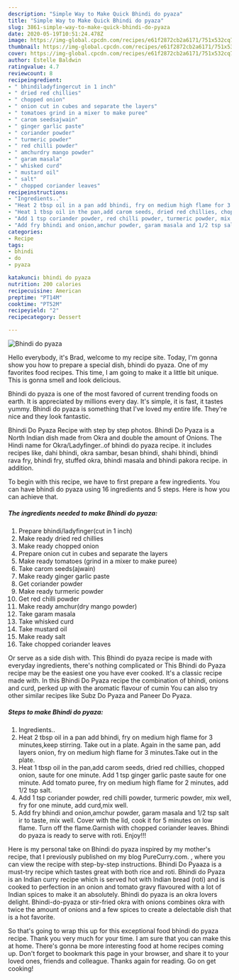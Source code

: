 ```yaml
---
description: "Simple Way to Make Quick Bhindi do pyaza"
title: "Simple Way to Make Quick Bhindi do pyaza"
slug: 3861-simple-way-to-make-quick-bhindi-do-pyaza
date: 2020-05-19T10:51:24.478Z
image: https://img-global.cpcdn.com/recipes/e61f2872cb2a6171/751x532cq70/bhindi-do-pyaza-recipe-main-photo.jpg
thumbnail: https://img-global.cpcdn.com/recipes/e61f2872cb2a6171/751x532cq70/bhindi-do-pyaza-recipe-main-photo.jpg
cover: https://img-global.cpcdn.com/recipes/e61f2872cb2a6171/751x532cq70/bhindi-do-pyaza-recipe-main-photo.jpg
author: Estelle Baldwin
ratingvalue: 4.7
reviewcount: 8
recipeingredient:
- " bhindiladyfingercut in 1 inch"
- " dried red chillies"
- " chopped onion"
- " onion cut in cubes and separate the layers"
- " tomatoes grind in a mixer to make puree"
- " carom seedsajwain"
- " ginger garlic paste"
- " coriander powder"
- " turmeric powder"
- " red chilli powder"
- " amchurdry mango powder"
- " garam masala"
- " whisked curd"
- " mustard oil"
- " salt"
- " chopped coriander leaves"
recipeinstructions:
- "Ingredients.."
- "Heat 2 tbsp oil in a pan add bhindi, fry on medium high flame for 3 minutes,keep stirring. Take out in a plate. Again in the same pan, add layers onion, fry on medium high flame for 3 minutes.Take out in the plate."
- "Heat 1 tbsp oil in the pan,add carom seeds, dried red chillies, chopped onion, saute for one minute. Add 1 tsp ginger garlic paste saute for one minute. Add tomato puree, fry on medium high flame for 2 minutes, add 1/2 tsp salt."
- "Add 1 tsp coriander powder, red chilli powder, turmeric powder, mix well, fry for one minute, add curd,mix well."
- "Add fry bhindi and onion,amchur powder, garam masala and 1/2 tsp salt ir to taste, mix well. Cover with the lid, cook it for 5 minutes on low flame. Turn off the flame.Garnish with chopped coriander leaves. Bhindi do pyaza is ready to serve with roti. Enjoy!!!"
categories:
- Recipe
tags:
- bhindi
- do
- pyaza

katakunci: bhindi do pyaza 
nutrition: 200 calories
recipecuisine: American
preptime: "PT14M"
cooktime: "PT52M"
recipeyield: "2"
recipecategory: Dessert

---
```



![Bhindi do pyaza](https://img-global.cpcdn.com/recipes/e61f2872cb2a6171/751x532cq70/bhindi-do-pyaza-recipe-main-photo.jpg)

Hello everybody, it's Brad, welcome to my recipe site. Today, I'm gonna show you how to prepare a special dish, bhindi do pyaza. One of my favorites food recipes. This time, I am going to make it a little bit unique. This is gonna smell and look delicious.

Bhindi do pyaza is one of the most favored of current trending foods on earth. It is appreciated by millions every day. It's simple, it is fast, it tastes yummy. Bhindi do pyaza is something that I've loved my entire life. They're nice and they look fantastic.

Bhindi Do Pyaza Recipe with step by step photos. Bhindi Do Pyaza is a North Indian dish made from Okra and double the amount of Onions. The Hindi name for Okra/Ladyfinger..of bhindi do pyaza recipe. it includes recipes like, dahi bhindi, okra sambar, besan bhindi, shahi bhindi, bhindi rava fry, bhindi fry, stuffed okra, bhindi masala and bhindi pakora recipe. in addition.


To begin with this recipe, we have to first prepare a few ingredients. You can have bhindi do pyaza using 16 ingredients and 5 steps. Here is how you can achieve that.

<!--inarticleads1-->

##### The ingredients needed to make Bhindi do pyaza:

1. Prepare  bhindi/ladyfinger(cut in 1 inch)
1. Make ready  dried red chillies
1. Make ready  chopped onion
1. Prepare  onion cut in cubes and separate the layers
1. Make ready  tomatoes (grind in a mixer to make puree)
1. Take  carom seeds(ajwain)
1. Make ready  ginger garlic paste
1. Get  coriander powder
1. Make ready  turmeric powder
1. Get  red chilli powder
1. Make ready  amchur(dry mango powder)
1. Take  garam masala
1. Take  whisked curd
1. Take  mustard oil
1. Make ready  salt
1. Take  chopped coriander leaves


Or serve as a side dish with. This Bhindi do pyaza recipe is made with everyday ingredients, there&#39;s nothing complicated or This Bhindi do Pyaza recipe may be the easiest one you have ever cooked. It&#39;s a classic recipe made with. In this Bhindi Do Pyaza recipe the combination of bhindi, onions and curd, perked up with the aromatic flavour of cumin You can also try other similar recipes like Subz Do Pyaza and Paneer Do Pyaza. 

<!--inarticleads2-->

##### Steps to make Bhindi do pyaza:

1. Ingredients..
1. Heat 2 tbsp oil in a pan add bhindi, fry on medium high flame for 3 minutes,keep stirring. Take out in a plate. Again in the same pan, add layers onion, fry on medium high flame for 3 minutes.Take out in the plate.
1. Heat 1 tbsp oil in the pan,add carom seeds, dried red chillies, chopped onion, saute for one minute. Add 1 tsp ginger garlic paste saute for one minute. Add tomato puree, fry on medium high flame for 2 minutes, add 1/2 tsp salt.
1. Add 1 tsp coriander powder, red chilli powder, turmeric powder, mix well, fry for one minute, add curd,mix well.
1. Add fry bhindi and onion,amchur powder, garam masala and 1/2 tsp salt ir to taste, mix well. Cover with the lid, cook it for 5 minutes on low flame. Turn off the flame.Garnish with chopped coriander leaves. Bhindi do pyaza is ready to serve with roti. Enjoy!!!


Here is my personal take on Bhindi do pyaza inspired by my mother&#39;s recipe, that I previously published on my blog PureCurry.com. , where you can view the recipe with step-by-step instructions. Bhindi Do Pyaaza is a must-try recipe which tastes great with both rice and roti. Bhindi do Pyaza is an Indian curry recipe which is served hot with Indian bread (roti) and is cooked to perfection in an onion and tomato gravy flavoured with a lot of Indian spices to make it an absolutely. Bhindi do pyaza is an okra lovers delight. Bhindi-do-pyaza or stir-fried okra with onions combines okra with twice the amount of onions and a few spices to create a delectable dish that is a hot favorite. 

So that's going to wrap this up for this exceptional food bhindi do pyaza recipe. Thank you very much for your time. I am sure that you can make this at home. There's gonna be more interesting food at home recipes coming up. Don't forget to bookmark this page in your browser, and share it to your loved ones, friends and colleague. Thanks again for reading. Go on get cooking!
